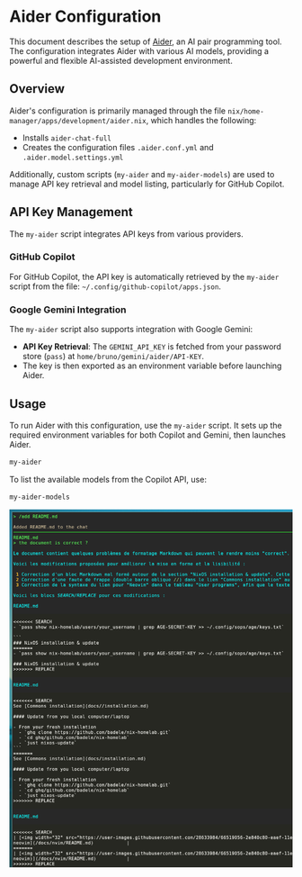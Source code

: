 # Aider Configuration

This document describes the setup of [Aider](https://aider.chat/), an AI pair
programming tool. The configuration integrates Aider with various AI models,
providing a powerful and flexible AI-assisted development environment.

## Overview

Aider's configuration is primarily managed through the file
`nix/home-manager/apps/development/aider.nix`, which handles the following:

- Installs `aider-chat-full`
- Creates the configuration files `.aider.conf.yml` and
  `.aider.model.settings.yml`

Additionally, custom scripts (`my-aider` and `my-aider-models`) are used to
manage API key retrieval and model listing, particularly for GitHub Copilot.

## API Key Management

The `my-aider` script integrates API keys from various providers.

### GitHub Copilot

For GitHub Copilot, the API key is automatically retrieved by the `my-aider`
script from the file: `~/.config/github-copilot/apps.json`.

### Google Gemini Integration

The `my-aider` script also supports integration with Google Gemini:

- **API Key Retrieval**: The `GEMINI_API_KEY` is fetched from your password
  store (`pass`) at `home/bruno/gemini/aider/API-KEY`.
- The key is then exported as an environment variable before launching Aider.

## Usage

To run Aider with this configuration, use the `my-aider` script. It sets up the
required environment variables for both Copilot and Gemini, then launches Aider.

```bash
my-aider
```

To list the available models from the Copilot API, use:

```bash
my-aider-models
```

![aider](/docs/aider/aider.png)
